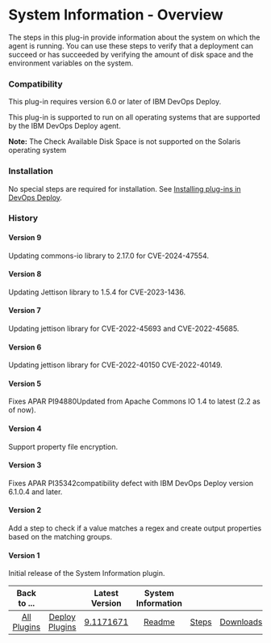 
# System Information - Overview

The steps in this plug-in provide information about the system on which the agent is running. You can use these steps to verify that a deployment can succeed or has succeeded by verifying the amount of disk space and the environment variables on the system.

### Compatibility

This plug-in requires version 6.0 or later of IBM DevOps Deploy.

This plug-in is supported to run on all operating systems that are supported by the IBM DevOps Deploy agent.

**Note:** The Check Available Disk Space is not supported on the Solaris operating system

### Installation

No special steps are required for installation. See [Installing plug-ins in DevOps Deploy](https://community.ibm.com/community/user/wasdevops/blogs/laurel-dickson-bull1/2022/06/13/install-plugins "Installing plug-ins in DevOps Deploy").

### History

#### Version 9

Updating commons-io library to 2.17.0 for CVE-2024-47554.

#### Version 8

Updating Jettison library to 1.5.4 for CVE-2023-1436.

#### Version 7

Updating jettison library for CVE-2022-45693 and CVE-2022-45685.

#### Version 6

Updating jettison library for CVE-2022-40150 CVE-2022-40149.

#### Version 5

Fixes APAR PI94880Updated from Apache Commons IO 1.4 to latest (2.2 as of now).

#### Version 4

Support property file encryption.

#### Version 3

Fixes APAR PI35342compatibility defect with IBM DevOps Deploy version 6.1.0.4 and later.

#### Version 2

Add a step to check if a value matches a regex and create output properties based on the matching groups.

#### Version 1

Initial release of the System Information plugin.


|Back to ...||                                                             Latest Version                                                              |System Information |||
| :---: | :---: |:---------------------------------------------------------------------------------------------------------------------------------------:| :---: | :---: | :---: |
|[All Plugins](../../index.md)|[Deploy Plugins](../README.md)|[9.1171671](https://raw.githubusercontent.com/UrbanCode/IBM-UCD-PLUGINS/main/files/SystemInformation/ucd-SystemInformation-9.1171671.zip)|[Readme](README.md)|[Steps](steps.md)|[Downloads](downloads.md)|
